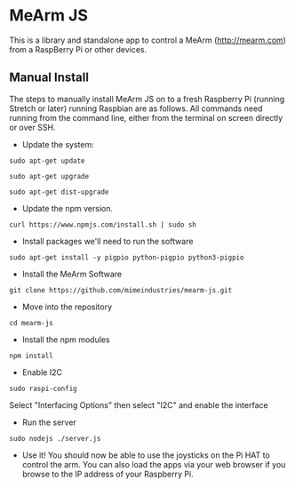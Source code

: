 MeArm JS
========

This is a library and standalone app to control a MeArm (http://mearm.com) from a RaspBerry Pi or other devices.

## Manual Install
The steps to manually install MeArm JS on to a fresh Raspberry Pi (running Stretch or later) running Raspbian are as follows. All commands need running from the command line, either from the terminal on screen directly or over SSH.

 - Update the system:

`sudo apt-get update`

`sudo apt-get upgrade`

`sudo apt-get dist-upgrade`

 - Update the npm version.

`curl https://www.npmjs.com/install.sh | sudo sh`

 - Install packages we'll need to run the software

`sudo apt-get install -y pigpio python-pigpio python3-pigpio`

 - Install the MeArm Software

`git clone https://github.com/mimeindustries/mearm-js.git`

 - Move into the repository

`cd mearm-js`

 - Install the npm modules

`npm install`

 - Enable I2C

`sudo raspi-config`

   Select "Interfacing Options" then select "I2C" and enable the interface

 - Run the server

`sudo nodejs ./server.js`

 - Use it! You should now be able to use the joysticks on the Pi HAT to control the arm. You can also load the apps via your web browser if you browse to the IP address of your Raspberry Pi.
